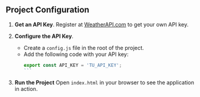 ## Project Configuration

1. **Get an API Key**.
   Register at [WeatherAPI.com](https://www.weatherapi.com/signup.aspx) to get your own API key.

2. **Configure the API Key**.
   - Create a `config.js` file in the root of the project.
   - Add the following code with your API key:
     ````javascript
     export const API_KEY = 'TU_API_KEY';
     ```

3. **Run the Project**
   Open `index.html` in your browser to see the application in action.